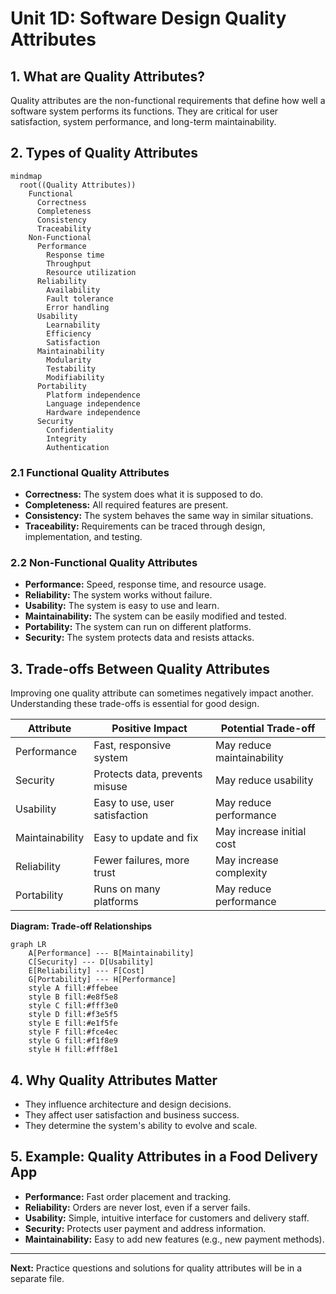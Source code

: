 # Unit 1D: Software Design Quality Attributes

## 1. What are Quality Attributes?
Quality attributes are the non-functional requirements that define how well a software system performs its functions. They are critical for user satisfaction, system performance, and long-term maintainability.

## 2. Types of Quality Attributes

```mermaid
mindmap
  root((Quality Attributes))
    Functional
      Correctness
      Completeness
      Consistency
      Traceability
    Non-Functional
      Performance
        Response time
        Throughput
        Resource utilization
      Reliability
        Availability
        Fault tolerance
        Error handling
      Usability
        Learnability
        Efficiency
        Satisfaction
      Maintainability
        Modularity
        Testability
        Modifiability
      Portability
        Platform independence
        Language independence
        Hardware independence
      Security
        Confidentiality
        Integrity
        Authentication
```

### 2.1 Functional Quality Attributes
- **Correctness:** The system does what it is supposed to do.
- **Completeness:** All required features are present.
- **Consistency:** The system behaves the same way in similar situations.
- **Traceability:** Requirements can be traced through design, implementation, and testing.

### 2.2 Non-Functional Quality Attributes
- **Performance:** Speed, response time, and resource usage.
- **Reliability:** The system works without failure.
- **Usability:** The system is easy to use and learn.
- **Maintainability:** The system can be easily modified and tested.
- **Portability:** The system can run on different platforms.
- **Security:** The system protects data and resists attacks.

## 3. Trade-offs Between Quality Attributes

Improving one quality attribute can sometimes negatively impact another. Understanding these trade-offs is essential for good design.

| Attribute      | Positive Impact                | Potential Trade-off           |
|---------------|-------------------------------|------------------------------|
| Performance   | Fast, responsive system        | May reduce maintainability   |
| Security      | Protects data, prevents misuse | May reduce usability         |
| Usability     | Easy to use, user satisfaction | May reduce performance       |
| Maintainability| Easy to update and fix        | May increase initial cost    |
| Reliability   | Fewer failures, more trust     | May increase complexity      |
| Portability   | Runs on many platforms         | May reduce performance       |

**Diagram: Trade-off Relationships**

```mermaid
graph LR
    A[Performance] --- B[Maintainability]
    C[Security] --- D[Usability]
    E[Reliability] --- F[Cost]
    G[Portability] --- H[Performance]
    style A fill:#ffebee
    style B fill:#e8f5e8
    style C fill:#fff3e0
    style D fill:#f3e5f5
    style E fill:#e1f5fe
    style F fill:#fce4ec
    style G fill:#f1f8e9
    style H fill:#fff8e1
```

## 4. Why Quality Attributes Matter
- They influence architecture and design decisions.
- They affect user satisfaction and business success.
- They determine the system's ability to evolve and scale.

## 5. Example: Quality Attributes in a Food Delivery App
- **Performance:** Fast order placement and tracking.
- **Reliability:** Orders are never lost, even if a server fails.
- **Usability:** Simple, intuitive interface for customers and delivery staff.
- **Security:** Protects user payment and address information.
- **Maintainability:** Easy to add new features (e.g., new payment methods).

---

**Next:** Practice questions and solutions for quality attributes will be in a separate file. 